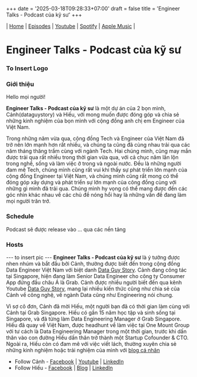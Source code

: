 +++
date = '2025-03-18T09:28:33+07:00'
draft = false
title = 'Engineer Talks - Podcast của kỹ sư'
+++

| [Home](/) | [Episodes](/episode) | [Youtube](/..) | [Spotify](/...) | [Apple Music](/...) | 

# Engineer Talks - Podcast của kỹ sư
### To Insert Logo

### Giới thiệu

Hello mọi người!

**Engineer Talks - Podcast của kỹ sư** là một dự án của 2 bọn mình, Cảnh(dataguystory) và Hiếu, với mong muốn được đóng góp và chia sẻ những kinh nghiệm của bọn mình với cộng đồng anh chị em Engineer của Việt Nam. 

Trong những năm vừa qua, cộng đồng Tech và Engineer của Việt Nam đã trở nên lớn mạnh hơn rất nhiều, và chúng ta cũng đã cùng nhau trải qua các năm tháng thăng trầm cùng với ngành Tech. Hai chúng mình, cũng may mắn được trải qua rất nhiều trong thời gian vừa qua, với cả chục năm lăn lộn trong nghề, sống và làm việc ở trong và ngoài nước. Đều là những người đam mê Tech, chúng mình cũng rất vui khi thấy sự phát triển lớn mạnh của cộng đồng Engineer tại Việt Nam, và chúng mình cũng rất mong có thể đóng góp xây dựng và phát triển sự lớn mạnh của công đồng cùng với những gì mình đã trải qua. Chúng mình hy vọng có thể mang được đến các góc nhìn khác nhau về các chủ đề nóng hổi hay là những vấn đề đang làm mọi người trăn trở.

### Schedule
Podcast sẽ được release vào ... qua các nền tảng 

### Hosts
--- to insert pic ---
**Engineer Talks - Podcast của kỹ sư** là ý tưởng được nhen nhúm và bắt đầu bởi Cảnh, thường được biết đến trong cộng đồng Data Engineer Việt Nam với biệt danh [Data Guy Story](https://www.facebook.com/dataguystory/). Cảnh đang công tác tại Singapore, hiện đang làm Senior Data Engineer cho công ty Consumer App đứng đầu châu Á là Grab. Cảnh được nhiều người biết đến qua kênh Youtube [Data Guy Story](https://www.youtube.com/c/dataguystory), mang lại nhiều kiến thức cũng như chia sẻ của Cảnh về công nghệ, về ngành Data cũng như Engineering nói chung.

Vì sợ cô đơn, Cảnh đã mời Hiếu, một người bạn đã có thời gian làm cùng với Cảnh tại Grab Singapore. Hiếu có gần 15 năm học tập và sinh sống tại Singapore, và đã từng làm Data Engineering Manager ở Grab Singapore. Hiếu đã quay về Việt Nam, được headhunt về làm việc tại One Mount Group với tư cách là Data Engineering Manager trong một thời gian, trước khi dấn thân vào con đường  Hiếu dấn thân trở thành một Startup Cofounder & CTO. Ngoài ra, Hiếu còn có đam mê với việc viết lách, thường xuyên chia sẻ những kinh nghiệm hoặc trải nghiệm của mình với [blog cá nhân](https://soliloqui.vn/)

- Follow Cảnh - [Facebook](https://www.facebook.com/dataguystory/) | [Youtube](https://www.youtube.com/c/dataguystory) | [LinkedIn]()
- Follow Hiếu - [Facebook]() | [Blog]() | [LinkedIn]()
